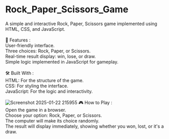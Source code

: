 # Rock_Paper_Scissors_Game

A simple and interactive Rock, Paper, Scissors game implemented using HTML, CSS, and JavaScript.
<br>
<br>
📝 Features :<br>
User-friendly interface.<br>
Three choices: Rock, Paper, or Scissors.<br>
Real-time result display: win, lose, or draw.<br>
Simple logic implemented in JavaScript for gameplay.<br>
<br>
🛠️ Built With :<br>
HTML: For the structure of the game.<br>
CSS: For styling the interface.<br>
JavaScript: For the logic and interactivity.<br>
<br>![Screenshot 2025-01-22 215955](https://github.com/user-attachments/assets/66c18f86-1ff0-4531-8a92-7a876f25158b)
🎮 How to Play :<br>
Open the game in a browser.<br>
Choose your option: Rock, Paper, or Scissors.<br>
The computer will make its choice randomly.<br>
The result will display immediately, showing whether you won, lost, or it's a draw.
